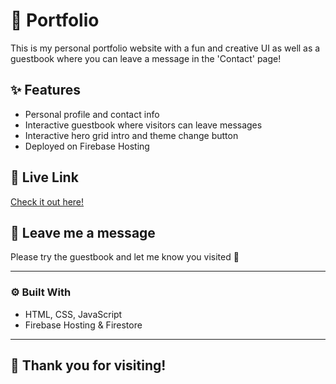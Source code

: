 # 🌸 Portfolio 

This is my personal portfolio website with a fun and creative UI as well as a guestbook where you can leave a message in the 'Contact' page!

## ✨ Features

- Personal profile and contact info
- Interactive guestbook where visitors can leave messages
- Interactive hero grid intro and theme change button
- Deployed on Firebase Hosting

## 🚀 Live Link

[Check it out here!](https://portfolio-guestbook-6d34c.web.app)

## 💬 Leave me a message

Please try the guestbook and let me know you visited 💌

---

### ⚙️ Built With

- HTML, CSS, JavaScript
- Firebase Hosting & Firestore

---

## 💖 Thank you for visiting!
